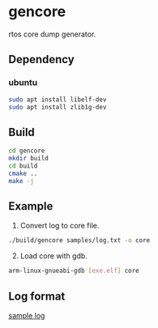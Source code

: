 # gencore

rtos core dump generator.


## Dependency

### ubuntu

```bash
sudo apt install libelf-dev
sudo apt install zlib1g-dev
```

## Build

```bash
cd gencore
mkdir build
cd build
cmake ..
make -j
```

## Example

1. Convert log to core file.

```bash
./build/gencore samples/log.txt -o core

```

2. Load core with gdb.

```bash
arm-linux-gnueabi-gdb [exe.elf] core
```

## Log format
[sample log](samples/log.txt)
